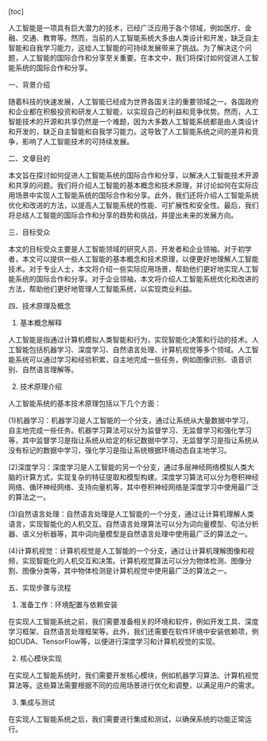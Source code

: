 
[toc]                    
                
                
人工智能是一项具有巨大潜力的技术，已经广泛应用于各个领域，例如医疗、金融、交通、教育等。然而，当前的人工智能系统大多由人类设计和开发，缺乏自主智能和自我学习能力，这给人工智能的可持续发展带来了挑战。为了解决这个问题，人工智能的国际合作和分享至关重要。在本文中，我们将探讨如何促进人工智能系统的国际合作和分享。

一、背景介绍

随着科技的快速发展，人工智能已经成为世界各国关注的重要领域之一。各国政府和企业都在积极投资和研发人工智能，以实现自己的利益和竞争优势。然而，人工智能技术的开源和共享仍然是一个难题，因为大多数人工智能系统都是由人类设计和开发的，缺乏自主智能和自我学习能力。这导致了人工智能系统之间的差异和竞争，影响了人工智能技术的可持续发展。

二、文章目的

本文旨在探讨如何促进人工智能系统的国际合作和分享，以解决人工智能技术开源和共享的问题。我们将介绍人工智能的基本概念和技术原理，并讨论如何在实际应用场景中实现人工智能系统的国际合作和分享。此外，我们还将介绍人工智能系统优化和改进的方法，以提高人工智能系统的性能、可扩展性和安全性。最后，我们将总结人工智能的国际合作和分享的趋势和挑战，并提出未来的发展方向。

三、目标受众

本文的目标受众主要是人工智能领域的研究人员、开发者和企业领袖。对于初学者，本文可以提供一些人工智能的基本概念和技术原理，以便更好地理解人工智能技术。对于专业人士，本文将介绍一些实际应用场景，帮助他们更好地实现人工智能系统的国际合作和分享。对于企业领袖，本文将介绍人工智能系统优化和改进的方法，帮助他们更好地管理人工智能系统，以实现商业利益。

四、技术原理及概念

1. 基本概念解释

人工智能是指通过计算机模拟人类智能和行为，实现智能化决策和行动的技术。人工智能包括机器学习、深度学习、自然语言处理、计算机视觉等多个领域。人工智能系统可以通过学习和经验积累，自主地完成一些任务，例如图像识别、语音识别、自然语言理解等。

2. 技术原理介绍

人工智能系统的基本技术原理包括以下几个方面：

(1)机器学习：机器学习是人工智能的一个分支，通过让系统从大量数据中学习，自主地完成一些任务。机器学习算法可以分为监督学习、无监督学习和强化学习等，其中监督学习是指让系统从给定的标记数据中学习，无监督学习是指让系统从没有标记的数据中学习，强化学习是指让系统根据环境动态自主地学习。

(2)深度学习：深度学习是人工智能的另一个分支，通过多层神经网络模拟人类大脑的计算方式，实现复杂的特征提取和模型构建。深度学习算法可以分为卷积神经网络、循环神经网络、支持向量机等，其中卷积神经网络是深度学习中使用最广泛的算法之一。

(3)自然语言处理：自然语言处理是人工智能的一个分支，通过让计算机理解人类语言，实现智能化的人机交互。自然语言处理算法可以分为词向量模型、句法分析器、语义分析器等，其中词向量模型是自然语言处理中使用最广泛的算法之一。

(4)计算机视觉：计算机视觉是人工智能的一个分支，通过让计算机理解图像和视频，实现智能化的人机交互和决策。计算机视觉算法可以分为物体检测、图像分割、图像分类等，其中物体检测是计算机视觉中使用最广泛的算法之一。

五、实现步骤与流程

1. 准备工作：环境配置与依赖安装

在实现人工智能系统之前，我们需要准备相关的环境和软件，例如开发工具、深度学习框架、自然语言处理框架等。此外，我们还需要在软件环境中安装依赖项，例如CUDA、TensorFlow等，以便进行深度学习和计算机视觉的实现。

2. 核心模块实现

在实现人工智能系统时，我们需要开发核心模块，例如机器学习算法、计算机视觉算法等。这些算法需要根据不同的应用场景进行优化和调整，以满足用户的需求。

3. 集成与测试

在实现人工智能系统之后，我们需要进行集成和测试，以确保系统的功能正常运行。

